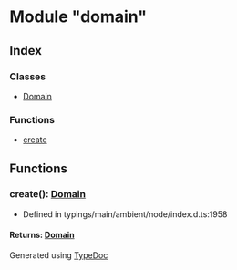 # Module "domain"


## Index

### Classes
* [Domain](../classes/_typings_main_ambient_node_index_d_._domain_.domain.md)

### Functions
* [create](_typings_main_ambient_node_index_d_._domain_.md#create)

## Functions

### create(): [Domain](../classes/_typings_main_ambient_node_index_d_._domain_.domain.md)
  
* Defined in typings/main/ambient/node/index.d.ts:1958

#### Returns: [Domain](../classes/_typings_main_ambient_node_index_d_._domain_.domain.md)


Generated using [TypeDoc](http://typedoc.io)
